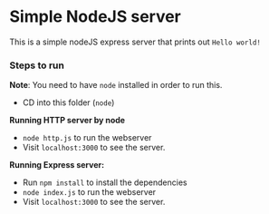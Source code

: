 # Simple NodeJS server

This is a simple nodeJS express server that prints out `Hello world!`

### Steps to run

**Note**: You need to have `node` installed in order to run this.

- CD into this folder (`node`)

**Running HTTP server by node**

- `node http.js` to run the webserver
- Visit `localhost:3000` to see the server.

**Running Express server:**

- Run `npm install` to install the dependencies
- `node index.js` to run the webserver
- Visit `localhost:3000` to see the server.
